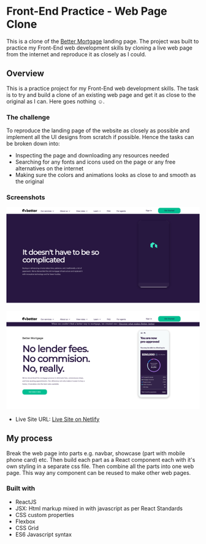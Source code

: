 # Front-End Practice - Web Page Clone

This is a clone of the [Better Mortgage](https://better.com/) landing page. The project was built to practice my Front-End web development skills by cloning a live web page from the internet and reproduce it as closely as I could. 


## Overview

This is a practice project for my Front-End web development skills. The task is to try and build a clone of an existing web page and get it as close to the original as I can. Here goes nothing ☺.

### The challenge

To reproduce the landing page of the website as closely as possible and implement all the UI designs from scratch if possible. Hence the tasks can be broken down into:
- Inspecting the page and downloading any resources needed
- Searching for any fonts and icons used on the page or any free alternatives on the internet
- Making sure the colors and animations looks as close to and smooth as the original

### Screenshots

![](./screenshots/screenshot.png)


![](./screenshots/screenshot1.png)


- Live Site URL: [Live Site on Netlify](https://wandonium-mortgage.netlify.app/)

## My process

Break the web page into parts e.g. navbar, showcase (part with mobile phone card) etc. Then build each part as a React component each with it's own styling in a separate css file. Then combine all the parts into one web page. This way any component can be reused to make other web pages.

### Built with

- ReactJS
- JSX: Html markup mixed in with javascript as per React Standards
- CSS custom properties
- Flexbox
- CSS Grid
- ES6 Javascript syntax


